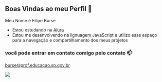 ## Boas Vindas ao meu Perfil 🍒

Meu Nome é Filipe Burse

- Estou estudando na [Alura](https://www.alura.com.br)
- Estou me desenvolvendo na lignuagem JavaScript e utilizo esse espaço para a navegação e compartilhamento dos meus projetos

### você pode entrar em contato comigo pelo contato 📫

burse@prof.educacao.sp.gov.br


![](https://media1.tenor.com/m/PP7uLi5b45cAAAAC/cheers-game-of-thrones.gif)
